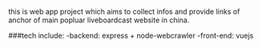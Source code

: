 this is web app project which aims to collect infos and provide links of anchor of main popluar liveboardcast website in china.

###tech include: 
-backend: express + node-webcrawler 
-front-end: vuejs